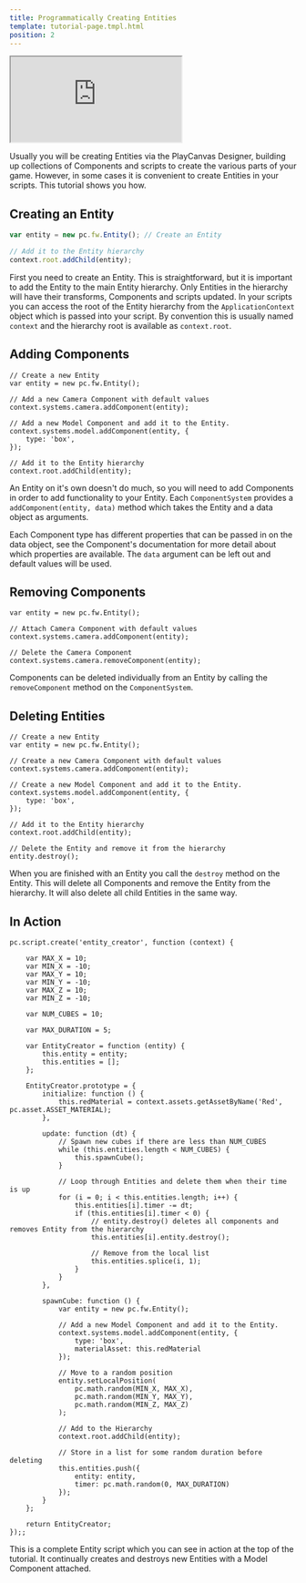 ```yaml
---
title: Programmatically Creating Entities
template: tutorial-page.tmpl.html
position: 2
---
```


<iframe src="http://apps.playcanvas.com/playcanvas/tutorials/creating_entities?overlay=false" ></iframe>

Usually you will be creating Entities via the PlayCanvas Designer, building up collections of Components and scripts to create the various parts of your game. However, in some cases it is convenient to create Entities in your scripts. This tutorial shows you how.

## Creating an Entity

~~~js
var entity = new pc.fw.Entity(); // Create an Entity

// Add it to the Entity hierarchy
context.root.addChild(entity);
~~~

First you need to create an Entity. This is straightforward, but it is important to add the Entity to the main Entity hierarchy. Only Entities in the hierarchy will have their transforms, Components and scripts updated. In your scripts you can access the root of the Entity hierarchy from the `ApplicationContext` object which is passed into your script. By convention this is usually named `context` and the hierarchy root is available as `context.root`.

## Adding Components

~~~js~~~
// Create a new Entity
var entity = new pc.fw.Entity();

// Add a new Camera Component with default values
context.systems.camera.addComponent(entity);

// Add a new Model Component and add it to the Entity.
context.systems.model.addComponent(entity, {
    type: 'box',
});

// Add it to the Entity hierarchy
context.root.addChild(entity);
~~~

An Entity on it's own doesn't do much, so you will need to add Components in order to add functionality to your Entity. Each `ComponentSystem` provides  a `addComponent(entity, data)` method which takes the Entity and a data object as arguments.

Each Component type has different properties that can be passed in on the data object, see the Component's documentation for more detail about which properties are available. The `data` argument can be left out and default values will be used.

## Removing Components

~~~js~~~
var entity = new pc.fw.Entity();

// Attach Camera Component with default values
context.systems.camera.addComponent(entity);

// Delete the Camera Component
context.systems.camera.removeComponent(entity);
~~~

Components can be deleted individually from an Entity by calling the `removeComponent` method on the `ComponentSystem`.

## Deleting Entities

~~~js~~~
// Create a new Entity
var entity = new pc.fw.Entity();

// Create a new Camera Component with default values
context.systems.camera.addComponent(entity);

// Create a new Model Component and add it to the Entity.
context.systems.model.addComponent(entity, {
    type: 'box',
});

// Add it to the Entity hierarchy
context.root.addChild(entity);

// Delete the Entity and remove it from the hierarchy
entity.destroy();
~~~

When you are finished with an Entity you call the `destroy` method on the Entity. This will delete all Components and remove the Entity from the hierarchy. It will also delete all child Entities in the same way.

## In Action

~~~js~~~
pc.script.create('entity_creator', function (context) {

    var MAX_X = 10;
    var MIN_X = -10;
    var MAX_Y = 10;
    var MIN_Y = -10;
    var MAX_Z = 10;
    var MIN_Z = -10;

    var NUM_CUBES = 10;

    var MAX_DURATION = 5;

    var EntityCreator = function (entity) {
        this.entity = entity;
        this.entities = [];
    };

    EntityCreator.prototype = {
        initialize: function () {
            this.redMaterial = context.assets.getAssetByName('Red', pc.asset.ASSET_MATERIAL);
        },

        update: function (dt) {
            // Spawn new cubes if there are less than NUM_CUBES
            while (this.entities.length < NUM_CUBES) {
                this.spawnCube();
            }

            // Loop through Entities and delete them when their time is up
            for (i = 0; i < this.entities.length; i++) {
                this.entities[i].timer -= dt;
                if (this.entities[i].timer < 0) {
                    // entity.destroy() deletes all components and removes Entity from the hierarchy
                    this.entities[i].entity.destroy();

                    // Remove from the local list
                    this.entities.splice(i, 1);
                }
            }
        },

        spawnCube: function () {
            var entity = new pc.fw.Entity();

            // Add a new Model Component and add it to the Entity.
            context.systems.model.addComponent(entity, {
                type: 'box',
                materialAsset: this.redMaterial
            });

            // Move to a random position
            entity.setLocalPosition(
                pc.math.random(MIN_X, MAX_X),
                pc.math.random(MIN_Y, MAX_Y),
                pc.math.random(MIN_Z, MAX_Z)
            );

            // Add to the Hierarchy
            context.root.addChild(entity);

            // Store in a list for some random duration before deleting
            this.entities.push({
                entity: entity,
                timer: pc.math.random(0, MAX_DURATION)
            });
        }
    };

    return EntityCreator;
});;
~~~

This is a complete Entity script which you can see in action at the top of the tutorial. It continually creates and destroys new Entities with a Model Component attached.
